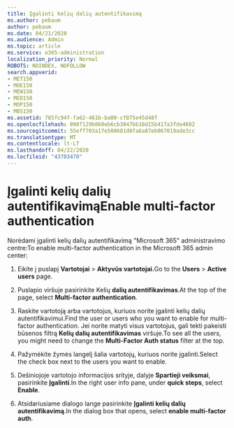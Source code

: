 ```yaml
---
title: Įgalinti kelių dalių autentifikavimą
ms.author: pebaum
author: pebaum
ms.date: 04/21/2020
ms.audience: Admin
ms.topic: article
ms.service: o365-administration
localization_priority: Normal
ROBOTS: NOINDEX, NOFOLLOW
search.appverid:
- MET150
- MOE150
- MEW150
- MED150
- MOP150
- MBS150
ms.assetid: 785fc94f-fa62-461b-ba00-cf875e45d48f
ms.openlocfilehash: 098f129b068eb6cb3847bb18d15b417a3fde4602
ms.sourcegitcommit: 55eff703a17e500681d8fa6a87eb067019ade3cc
ms.translationtype: MT
ms.contentlocale: lt-LT
ms.lasthandoff: 04/22/2020
ms.locfileid: "43703470"
---
```

# <a name="enable-multi-factor-authentication"></a><span data-ttu-id="8a8ae-102">Įgalinti kelių dalių autentifikavimą</span><span class="sxs-lookup"><span data-stu-id="8a8ae-102">Enable multi-factor authentication</span></span>

<span data-ttu-id="8a8ae-103">Norėdami įgalinti kelių dalių autentifikavimą "Microsoft 365" administravimo centre:</span><span class="sxs-lookup"><span data-stu-id="8a8ae-103">To enable multi-factor authentication in the Microsoft 365 admin center:</span></span>

1. <span data-ttu-id="8a8ae-104">Eikite į puslapį **Vartotojai** \> **Aktyvūs vartotojai.**</span><span class="sxs-lookup"><span data-stu-id="8a8ae-104">Go to the **Users** \> **Active users** page.</span></span>
    
2. <span data-ttu-id="8a8ae-105">Puslapio viršuje pasirinkite Kelių **dalių autentifikavimas**.</span><span class="sxs-lookup"><span data-stu-id="8a8ae-105">At the top of the page, select **Multi-factor authentication**.</span></span> 
    
3. <span data-ttu-id="8a8ae-106">Raskite vartotoją arba vartotojus, kuriuos norite įgalinti kelių dalių autentifikavimui.</span><span class="sxs-lookup"><span data-stu-id="8a8ae-106">Find the user or users who you want to enable for multi-factor authentication.</span></span> <span data-ttu-id="8a8ae-107">Jei norite matyti visus vartotojus, gali tekti pakeisti būsenos filtrą **Kelių dalių autentifikavimas** viršuje.</span><span class="sxs-lookup"><span data-stu-id="8a8ae-107">To see all the users, you might need to change the **Multi-Factor Auth status** filter at the top.</span></span>
    
4. <span data-ttu-id="8a8ae-108">Pažymėkite žymės langelį šalia vartotojų, kuriuos norite įgalinti.</span><span class="sxs-lookup"><span data-stu-id="8a8ae-108">Select the check box next to the users you want to enable.</span></span>
    
5.  <span data-ttu-id="8a8ae-109">Dešiniojoje vartotojo informacijos srityje, dalyje **Spartieji veiksmai**, pasirinkite **Įgalinti**.</span><span class="sxs-lookup"><span data-stu-id="8a8ae-109">In the right user info pane, under **quick steps**, select **Enable**.</span></span> 
    
6. <span data-ttu-id="8a8ae-110">Atsidariusiame dialogo lange pasirinkite **Įgalinti kelių dalių autentifikavimą**.</span><span class="sxs-lookup"><span data-stu-id="8a8ae-110">In the dialog box that opens, select **enable multi-factor auth**.</span></span> 
    

